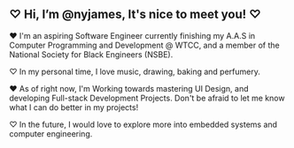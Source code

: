♡ Hi, I’m @nyjames, It's nice to meet you! ♡
---

♥ I'm an aspiring Software Engineer currently finishing my A.A.S in Computer Programming and Development @ WTCC, and a member of the National Society for Black Engineers (NSBE).

♡ In my personal time, I love music, drawing, baking and perfumery.

♥ As of right now, I'm Working towards mastering UI Design, and developing Full-stack Development Projects. Don't be afraid to let me know what I can do better in my projects!

♡ In the future, I would love to explore more into embedded systems and computer engineering.
